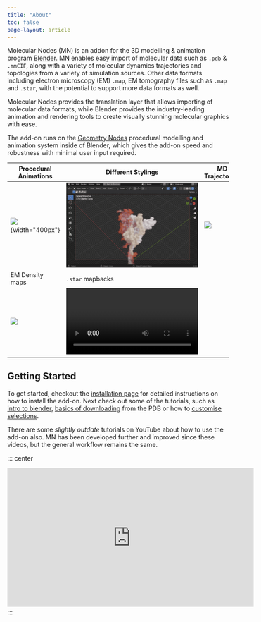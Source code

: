 ```yaml
---
title: "About"
toc: false
page-layout: article
---
```


Molecular Nodes (MN) is an addon for the 3D modelling & animation program [Blender](https://blender.org).
MN enables easy import of molecular data such as `.pdb` & `.mmCIF`, along with a variety of molecular dynamics trajectories and topologies from a variety of simulation sources. Other data formats including electron microscopy (EM) `.map`, EM tomography files such as `.map` and `.star`, with the potential to support more data formats as well.

Molecular Nodes provides the translation layer that allows importing of molecular data formats, while Blender provides the industry-leading animation and rendering tools to create visually stunning molecular graphics with ease.

The add-on runs on the [Geometry Nodes](https://docs.blender.org/manual/en/latest/modeling/geometry_nodes/introduction.html) procedural modelling and animation system inside of Blender, which gives the add-on speed and robustness with minimal user input required.


|Procedural Animations|Different Stylings|MD Trajectories|
|---|---| --- |
|![](images/index/mn-cartoon-example.gif){width="400px"}|![](images/index/mn-md-example-spike.gif)|![](images/index/mn-md-example.gif)|
|EM Density maps|`.star` mapbacks| |
|![](images/index/mn-example-em.gif) |![](images/index/mn-example-starfile.mp4)| |

## Getting Started

To get started, checkout the [installation page](#installation) for detailed instructions on how to install the add-on. Next check out some of the tutorials, such as [intro to blender](tutorials/00_interface.md), [basics of downloading](tutorials/01_importing.qmd) from the PDB or how to [customise selections](tutorials/02_selections.md).

There are some _slightly outdate_ tutorials on YouTube about how to use the add-on also. MN has been developed further and improved since these videos, but the general workflow remains the same.

::: center
<iframe width="560" height="315" src="https://www.youtube.com/embed/CvmFaRVmZRU" title="YouTube video player" frameborder="0" allow="accelerometer; autoplay; clipboard-write; encrypted-media; gyroscope; picture-in-picture" allowfullscreen>

</iframe>
:::

